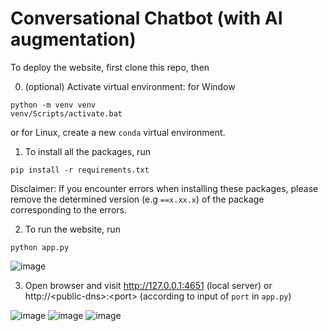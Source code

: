 # Conversational Chatbot (with AI augmentation)

To deploy the website, first clone this repo, then

0. (optional) Activate virtual environment: for Window
```
python -m venv venv
venv/Scripts/activate.bat
```
or for Linux, create a new `conda` virtual environment.

1. To install all the packages, run
```
pip install -r requirements.txt
```
Disclaimer: If you encounter errors when installing these packages, please remove the determined version (e.g `==x.xx.x`) of the package corresponding to the errors.

2. To run the website, run
```
python app.py
```
![image](https://user-images.githubusercontent.com/30380242/166956340-e293d9e8-6ed4-44ac-be96-060209af78ae.png)

3. Open browser and visit http://127.0.0.1:4651 (local server) or http://\<public-dns>:\<port> (according to input of `port` in `app.py`)

![image](https://user-images.githubusercontent.com/100040846/168464011-fd88dec2-a624-4722-8d20-b4f6a3a6a9e2.png)
![image](https://user-images.githubusercontent.com/30380242/167367734-42c5d252-db9f-481e-8389-f8d5865ce987.png)
![image](https://user-images.githubusercontent.com/30380242/167367810-2da8ecd2-d3dd-4dc5-bf2e-6c3bf9c9f09a.png)


